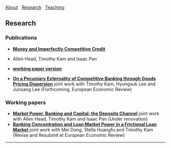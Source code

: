 [About](/index) &nbsp; [Research](/Research) &nbsp; [Teaching](/Teaching)


## Research

### Publications
- [**Money and Imperfectly Competitive Credit**](https://www.sciencedirect.com/science/article/pii/S0022053125000961)
- Allen Head, Timothy Kam and Isaac Pan
- [**working paper version**](https://github.com/user-attachments/files/20735725/main-2025-06-06.pdf)

- [**On a Pecuniary Externality of Competitive Banking through Goods Pricing Dispersion**](https://github.com/user-attachments/files/21191548/main-July-10.pdf)
  joint work with Timothy Kam, Hyungsuk Lee and Junsang Lee (Forthcoming, European Economic Review)

### Working papers
- [**Market Power, Banking and Capital: the Deposits Channel**](https://github.com/samiengmanng/samiengmanng.github.io/files/11843866/HKNP-2.pdf)
  joint work with Allen Head, Timothy Kam and Isaac Pan (Under renovation)
- [**Banking Concentration and Loan Market Power in a Frictional Loan Market**](https://github.com/user-attachments/files/18113453/main-dstn-nov-2024.pdf)
  joint work with Mei Dong, Stella Huangfu and Timothy Kam (Revise and Resubmit at European Economic Review) 

---
<p style="font-size:11px">
